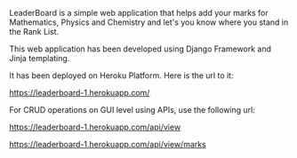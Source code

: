 LeaderBoard is a simple web application that helps add your marks for Mathematics, Physics and Chemistry and let's you know where you stand in the Rank List.

This web application has been developed using Django Framework and Jinja templating.

It has been deployed on Heroku Platform. Here is the url to it:

https://leaderboard-1.herokuapp.com/

For CRUD operations on GUI level using APIs, use the following url:

https://leaderboard-1.herokuapp.com/api/view

https://leaderboard-1.herokuapp.com/api/view/marks